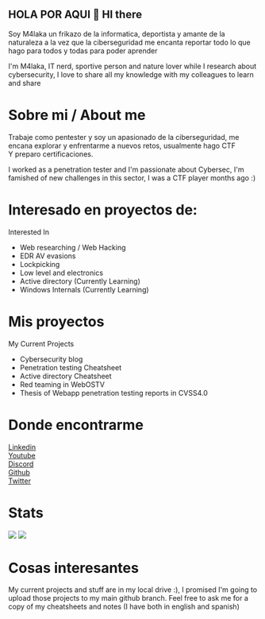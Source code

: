 ## HOLA POR AQUI 👋 HI there

 Soy M4laka un frikazo de la informatica, deportista y amante de la naturaleza a la vez que la ciberseguridad 
 me encanta reportar todo lo que hago para todos y todas para poder aprender

 I'm M4laka, IT nerd, sportive person and nature lover while I research about cybersecurity, I love to share all my knowledge
 with my colleagues to learn and share 

# Sobre mi  / About me
Trabaje como pentester y soy un apasionado de la ciberseguridad, me encana explorar y enfrentarme a nuevos retos, usualmente hago CTF \
Y preparo certificaciones. 

I worked as a penetration tester and I'm passionate about Cybersec, I'm famished of new challenges in this sector, I was a CTF player months ago :) 

# Interesado en proyectos de:
 Interested In
* Web researching / Web Hacking
* EDR AV evasions
* Lockpicking
* Low level and electronics
* Active directory (Currently Learning)
* Windows Internals (Currently Learning)


# Mis proyectos
My Current Projects
* Cybersecurity blog
* Penetration testing Cheatsheet
* Active directory Cheatsheet
* Red teaming in WebOSTV
* Thesis of Webapp penetration testing reports in CVSS4.0

# Donde encontrarme
[Linkedin](https://www.linkedin.com/in/marco-carrasco-talan-6b5912198/) \
[Youtube](https://www.youtube.com/channel/UCTgM3LdJZjpEpilLJB3piCA) \
[Discord](https://discord.gg/UXzFV3Dj8p)\
[Github](https://github.com/shell-bomb) \
[Twitter](https://twitter.com/D0vahking)
# Stats
<p>
    <img src="https://github-readme-stats.vercel.app/api?username=shell-bomb&show_icons=true&layout=compact&bg_color=30,12c2e9,f64f59&title_color=fff&text_color=fff">
    <img src="https://github-readme-stats.vercel.app/api/top-langs/?username=shell-bomb&layout=compact&bg_color=30,1565C0,b92b27&title_color=fff&text_color=fff">
</p>

# Cosas interesantes
My current projects and stuff are in my local drive :), I promised I'm going to upload those projects to my main github branch.
Feel free to ask me for a copy of my cheatsheets and notes (I have both in english and spanish)
